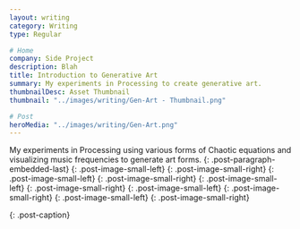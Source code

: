 ```yaml
---
layout: writing
category: Writing
type: Regular

# Home
company: Side Project
description: Blah
title: Introduction to Generative Art
summary: My experiments in Processing to create generative art.
thumbnailDesc: Asset Thumbnail
thumbnail: "../images/writing/Gen-Art - Thumbnail.png"

# Post
heroMedia: "../images/writing/Gen-Art.png"
---
```


My experiments in Processing using various forms of Chaotic equations and visualizing music frequencies to generate art forms.
{: .post-paragraph-embedded-last}
<img data-src="../images/writing/gen-art/gen-art-1.png" class="lazyload">{: .post-image-small-left}
<img data-src="../images/writing/gen-art/gen-art-2.png" class="lazyload">{: .post-image-small-right}
<img data-src="../images/writing/gen-art/gen-art-3.png" class="lazyload">{: .post-image-small-left}
<img data-src="../images/writing/gen-art/gen-art-4.png" class="lazyload">{: .post-image-small-right}
<img data-src="../images/writing/gen-art/gen-art-5.png" class="lazyload">{: .post-image-small-left}
<img data-src="../images/writing/gen-art/gen-art-6.png" class="lazyload">{: .post-image-small-right}
<img data-src="../images/writing/gen-art/gen-art-7.png" class="lazyload">{: .post-image-small-left}
<img data-src="../images/writing/gen-art/gen-art-8.png" class="lazyload">{: .post-image-small-right}
<img data-src="../images/writing/gen-art/gen-art-9.png" class="lazyload">{: .post-image-small-left}
<img data-src="../images/writing/gen-art/gen-art-10.png" class="lazyload">{: .post-image-small-right}

{: .post-caption}


